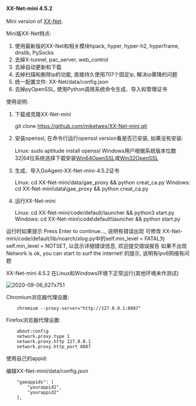 #### XX-Net-mini 4.5.2
Mini version of [XX-Net](https://github.com/XX-net/XX-Net).

Mini版XX-Net特点:

1. 使用最新版的XX-Net和相关模块hpack, hyper, hyper-h2, hyperframe, dnslib, PySocks
2. 去掉X-tunnel, pac_server, web_control
3. 去掉自动更新和下载
4. 去掉扫描和删除ip的功能, 直接持久使用707个固定ip, 解决ip骤降的问题
5. 统一配置文件: XX-Net/data/config.json
6. 去掉pyOpenSSL, 使用Python调用系统命令生成、导入和管理证书

使用说明: 

1. 下载或克隆XX-Net-mini

    git clone https://github.com/miketwes/XX-Net-mini.git

2. 安装openssl, 在命令行运行openssl version看是否已安装, 如果没有安装:

   Linux: sudo aptitude install openssl
   Windows用户根据系统版本位数 32|64位系统选择下载安装[Win64OpenSSL](https://slproweb.com/download/Win64OpenSSL_Light-1_1_1g.exe)或[Win32OpenSSL](https://slproweb.com/download/Win32OpenSSL_Light-1_1_1g.exe) 

3. 生成、导入GoAgent-XX-Net-mini-4.5.2证书

   Linux: cd XX-Net-mini/data/gae_proxy && python creat_ca.py
   Windows: cd XX-Net-mini\data\gae_proxy && python creat_ca.py

4. 运行XX-Net-mini

   Linux:  cd XX-Net-mini/code/default/launcher && python3 start.py   
   Windows: cd XX-Net-mini\code\default\launcher && python start.py


运行时如果提示 Press Enter to continue..., 说明有错误出现
可修改 XX-Net-mini/code/default/lib/noarch/xlog.py中的self.min_level = FATAL为self.min_level = NOTSET,
以显示详细错误信息, 欢迎提交错误报告
如果不出现 Network is ok, you can start to surf the internet! 的提示,  说明有Ipv6网络有问题

XX-Net-mini 4.5.2 在Linux和Windows环境下正常运行(其他环境未作测试) 

![2020-09-06_627x751](https://user-images.githubusercontent.com/6849681/92320577-08dfea00-f055-11ea-9314-b43a1ad0a0ae.png)
    
    
Chromium浏览器代理设置:

        chromium --proxy-server="http://127.0.0.1:8087"
    
Firefox浏览器代理设置: 
    
        about:config
        network.proxy.type 1     
        network.proxy.http 127.0.0.1
        network.proxy.http_port 8087
   
使用自己的appid:
    
   编辑XX-Net-mini/data/config.json
    
        "gaeappids": [
            "yourappid1",
            "yourappid2"
        ],
